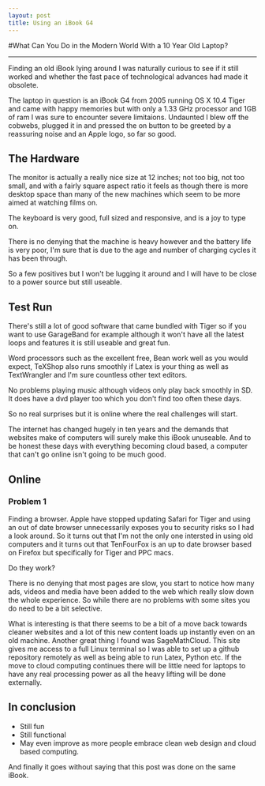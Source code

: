 ```yaml
---
layout: post
title: Using an iBook G4
---
```


#What Can You Do in the Modern World With a 10 Year Old Laptop?

-----

Finding an old iBook lying around I was naturally curious to see if it still worked and whether the fast pace of technological advances had made it obsolete.

The laptop in question is an iBook G4 from 2005 running OS X 10.4 Tiger and came with happy memories but with only a 1.33 GHz processor and 1GB of ram I was sure to encounter severe limitaions. Undaunted I blew off the cobwebs, plugged it in and pressed the on button to be greeted by a reassuring noise and an Apple logo, so far so good.

## The Hardware

The monitor is actually a really nice size at 12 inches; not too big, not too small, and with a fairly square aspect ratio it feels as though there is more desktop space than many of the new machines which seem to be more aimed at watching films on. 

The keyboard is very good, full sized and responsive, and is a joy to type on.

There is no denying that the machine is heavy however and the battery life is very poor, I'm sure that is due to the age and number of charging cycles it has been through. 

So a few positives but I won't be lugging it around and I will have to be close to a power source but still useable.

## Test Run

There's still a lot of good software that came bundled with Tiger so if you want to use GarageBand for example although it won't have all the latest loops and features it is still useable and great fun. 

Word processors such as the excellent free, Bean work well as you would expect, TeXShop also runs smoothly if Latex is your thing as well as TextWrangler and I'm sure countless other text editors. 

No problems playing music although videos only play back smoothly in SD. It does have a dvd player too which you don't find too often these days.

So no real surprises but it is online where the real challenges will start.

The internet has changed hugely in ten years and the demands that websites make of computers will surely make this iBook unuseable. And to be honest these days with everything becoming cloud based, a computer that can't go online isn't going to be much good.

## Online

### Problem 1
Finding a browser.
Apple have stopped updating Safari for Tiger and using an out of date browser unnecessarily exposes you to security risks so I had a look around.
So it turns out that I'm not the only one intersted in using old computers and it turns out that TenFourFox  is an up to date browser based on Firefox but specifically for Tiger and PPC macs.

Do they work?

There is no denying that most pages are slow, you start to notice how many ads, videos and media have been added to the web which really slow down the whole experience. So while there are no problems with some sites you do need to be a bit selective.

What is interesting is that there seems to be a bit of a move back towards cleaner websites and a lot of this new content loads up instantly even on an old machine. 
Another great thing I found was SageMathCloud. This site gives me access to a full Linux terminal so I was able to set up a github repository remotely as well as being able to run Latex, Python etc. If the move to cloud computing continues there will be little need for laptops to have any real processing power as all the heavy lifting will be done externally.


## In conclusion

  * Still fun 
  * Still functional 
  * May even improve as more people embrace clean web design and cloud based computing.


 And finally it goes without saying that this post was done on the same iBook.
 
 
